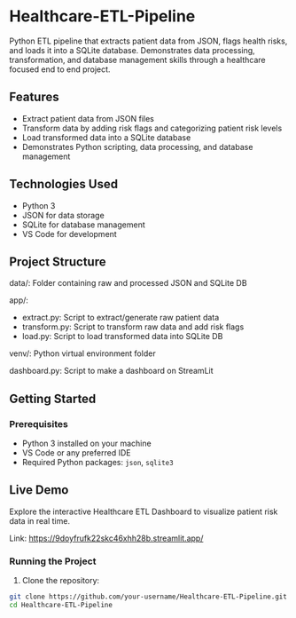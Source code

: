 # Healthcare-ETL-Pipeline
Python ETL pipeline that extracts patient data from JSON, flags health risks, and loads it into a SQLite database. Demonstrates data processing, transformation, and database management skills through a healthcare focused end to end project.

## Features

- Extract patient data from JSON files
- Transform data by adding risk flags and categorizing patient risk levels
- Load transformed data into a SQLite database
- Demonstrates Python scripting, data processing, and database management

## Technologies Used

- Python 3
- JSON for data storage
- SQLite for database management
- VS Code for development

## Project Structure

data/: Folder containing raw and processed JSON and SQLite DB

app/:
  - extract.py: Script to extract/generate raw patient data
  - transform.py: Script to transform raw data and add risk flags
  - load.py: Script to load transformed data into SQLite DB

venv/: Python virtual environment folder

dashboard.py: Script to make a dashboard on StreamLit

## Getting Started

### Prerequisites

- Python 3 installed on your machine
- VS Code or any preferred IDE
- Required Python packages: `json`, `sqlite3`

## Live Demo
Explore the interactive Healthcare ETL Dashboard to visualize patient risk data in real time.

Link: https://9doyfrufk22skc46xhh28b.streamlit.app/

### Running the Project

1. Clone the repository:

```bash
git clone https://github.com/your-username/Healthcare-ETL-Pipeline.git
cd Healthcare-ETL-Pipeline
